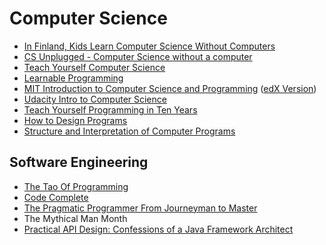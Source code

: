 # Computer Science

* [In Finland, Kids Learn Computer Science Without Computers](https://www.theatlantic.com/education/archive/2017/02/teaching-computer-science-without-computers/517548/)
* [CS Unplugged - Computer Science without a computer](http://csunplugged.org/)
* [Teach Yourself Computer Science](https://teachyourselfcs.com/)
* [Learnable Programming](http://worrydream.com/LearnableProgramming/)
* [MIT Introduction to Computer Science and Programming](https://ocw.mit.edu/courses/electrical-engineering-and-computer-science/6-00sc-introduction-to-computer-science-and-programming-spring-2011/) ([edX Version](https://www.edx.org/course/introduction-computer-science-mitx-6-00-1x-9))
* [Udacity Intro to Computer Science](https://www.udacity.com/course/intro-to-computer-science--cs101)
* [Teach Yourself Programming in Ten Years](http://www.norvig.com/21-days.html)
* [How to Design Programs](http://www.htdp.org/)
* [Structure and Interpretation of Computer Programs](https://mitpress.mit.edu/sicp/full-text/book/book.html)

## Software Engineering

* [The Tao Of Programming](http://huffman.sourceforge.net/tao/tao-of-programming.html)
* [Code Complete](http://www.stevemcconnell.com/cc.htm)
* [The Pragmatic Programmer From Journeyman to Master](https://pragprog.com/book/tpp/the-pragmatic-programmer)
* The Mythical Man Month
* [Practical API Design: Confessions of a Java Framework Architect](http://www.springer.com/gp/book/9781430243175)
